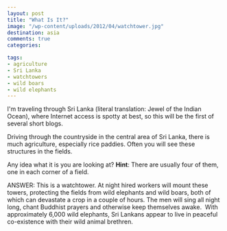 ```yaml
---
layout: post
title: "What Is It?"
image: "/wp-content/uploads/2012/04/watchtower.jpg"
destination: asia
comments: true
categories:

tags:
- agriculture
- Sri Lanka
- watchtowers
- wild boars
- wild elephants
---
```

I'm traveling through Sri Lanka (literal translation: Jewel of the Indian Ocean), where Internet access is spotty at best, so this will be the first of several short blogs.

Driving through the countryside in the central area of Sri Lanka, there is much agriculture, especially rice paddies. Often you will see these structures in the fields.

Any idea what it is you are looking at? <strong>Hint</strong>: There are usually four of them, one in each corner of a field.

ANSWER: This is a watchtower. At night hired workers will mount these towers, protecting the fields from wild elephants and wild boars, both of which can devastate a crop in a couple of hours. The men will sing all night long, chant Buddhist prayers and otherwise keep themselves awake.  With approximately 6,000 wild elephants, Sri Lankans appear to live in peaceful co-existence with their wild animal brethren.